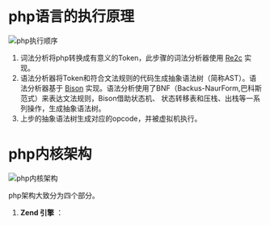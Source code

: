# php语言的执行原理

![php执行顺序](https://oushuifa.github.io/doc/image/exec.png)

1. 词法分析将php转换成有意义的Token，此步骤的词法分析器使用 [Re2c](http://re2c.org/) 实现。
2. 语法分析器将Token和符合文法规则的代码生成抽象语法树（简称AST）。语法分析器基于 [Bison](https://www.gnu.org/software/bison/) 实现。语法分析使用了BNF（Backus-NaurForm,巴科斯范式）来表达文法规则，Bison借助状态机、
状态转移表和压栈、出栈等一系列操作，生成抽象语法树。
3. 上步的抽象语法树生成对应的opcode，并被虚拟机执行。

# php内核架构

![php内核架构](https://oushuifa.github.io/doc/image/arch.png)

php架构大致分为四个部分。
1. **Zend 引擎** ：